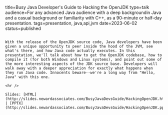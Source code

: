title=Busy Java Developer's Guide to Hacking the OpenJDK
type=talk
audience=For any advanced Java audience with a deep backgroundin Java and a casual background or familiarity with C++, as a 90-minute or half-day presentation.
tags=presentation, java,api,jvm
date=2023-06-02
status=published
~~~~~~

With the release of the OpenJDK source code, Java developers have been given a unique opportunity to peer inside the hood of the JVM, see what's there, and how Java code actually executes. In this presentation, we'll talk about how to get the OpenJDK codebase, how to compile it (for both Windows and Linux systems), and point out some of the more interesting aspects of the JDK source base. Developers will walk away with a deeper appreciation for exactly what happens when they run Java code. Innocents beware--we're a long way from "Hello, Java" with this one.
    
<hr />

Slides: [HTML](http://slides.newardassociates.com/BusyJavaDevsGuide/HackingOpenJDK.html) | [PPTX](http://slides.newardassociates.com/BusyJavaDevsGuide/HackingOpenJDK.pptx)
